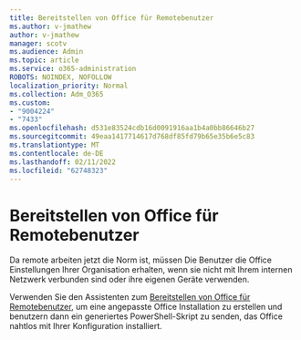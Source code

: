 ```yaml
---
title: Bereitstellen von Office für Remotebenutzer
ms.author: v-jmathew
author: v-jmathew
manager: scotv
ms.audience: Admin
ms.topic: article
ms.service: o365-administration
ROBOTS: NOINDEX, NOFOLLOW
localization_priority: Normal
ms.collection: Adm_O365
ms.custom:
- "9004224"
- "7433"
ms.openlocfilehash: d531e83524cdb16d0091916aa1b4a0bb86646b27
ms.sourcegitcommit: 49eaa1417714617d768df85fd79b65e35b6e5c83
ms.translationtype: MT
ms.contentlocale: de-DE
ms.lasthandoff: 02/11/2022
ms.locfileid: "62748323"
---
```

# <a name="deploy-office-to-remote-users-wizard"></a>Bereitstellen von Office für Remotebenutzer

Da remote arbeiten jetzt die Norm ist, müssen Die Benutzer die Office Einstellungen Ihrer Organisation erhalten, wenn sie nicht mit Ihrem internen Netzwerk verbunden sind oder ihre eigenen Geräte verwenden.

Verwenden Sie den Assistenten zum [Bereitstellen von Office für Remotebenutzer](https://go.microsoft.com/fwlink/?linkid=2149564), um eine angepasste Office Installation zu erstellen und benutzern dann ein generiertes PowerShell-Skript zu senden, das Office nahtlos mit Ihrer Konfiguration installiert.
